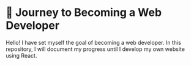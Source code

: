 # 🚀 Journey to Becoming a Web Developer
Hello! I have set myself the goal of becoming a web developer. In this repository, I will document my progress until I develop my own website using React.
